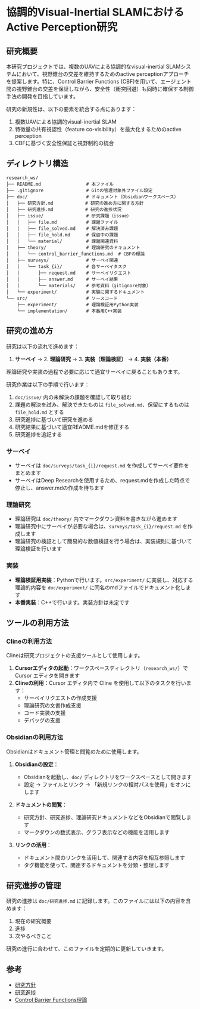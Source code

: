 # 協調的Visual-Inertial SLAMにおけるActive Perception研究

## 研究概要

本研究プロジェクトでは、複数のUAVによる協調的なvisual-inertial SLAMシステムにおいて、視野錐台の交差を維持するためのactive perceptionアプローチを提案します。特に、Control Barrier Functions (CBF)を用いて、エージェント間の視野錐台の交差を保証しながら、安全性（衝突回避）も同時に確保する制御手法の開発を目指しています。

研究の新規性は、以下の要素を統合する点にあります：
1. 複数UAVによる協調的visual-inertial SLAM
2. 特徴量の共有視認性（feature co-visibility）を最大化するためのactive perception
3. CBFに基づく安全性保証と視野制約の統合

## ディレクトリ構造

```
research_ws/
├── README.md                 # 本ファイル
├── .gitignore                # Gitの管理対象外ファイル設定
├── doc/                      # ドキュメント（Obsidianワークスペース）
│   ├── 研究方針.md            # 研究の進め方に関する方針
│   ├── 研究進捗.md            # 研究の進捗状況
│   ├── issue/                # 研究課題（issue）
│   │   ├── file.md           # 課題ファイル
│   │   ├── file_solved.md    # 解決済み課題
│   │   ├── file_hold.md      # 保留中の課題
│   │   └── material/         # 課題関連資料
│   ├── theory/               # 理論研究のドキュメント
│   │   └── control_barrier_functions.md  # CBFの理論
│   ├── surveys/              # サーベイ関連
│   │   └── task_{i}/         # 各サーベイタスク
│   │       ├── request.md    # サーベイリクエスト
│   │       ├── answer.md     # サーベイ結果
│   │       └── materials/    # 参考資料（gitignore対象）
│   └── experiment/           # 実験に関するドキュメント
└── src/                      # ソースコード
    ├── experiment/           # 理論検証用Python実装
    └── implementation/       # 本番用C++実装
```

## 研究の進め方

研究は以下の流れで進めます：

1. **サーベイ** → 2. **理論研究** → 3. **実装（理論検証）** → 4. **実装（本番）**

理論研究や実装の過程で必要に応じて適宜サーベイに戻ることもあります。

研究作業は以下の手順で行います：

1. `doc/issue/` 内の未解決の課題を確認して取り組む
2. 課題の解決を試み、解決できたものは `file_solved.md`、保留にするものは `file_hold.md` とする
3. 研究進捗に基づいて研究を進める
4. 研究結果に基づいて適宜README.mdを修正する
5. 研究進捗を追記する

### サーベイ

- サーベイは `doc/surveys/task_{i}/request.md` を作成してサーベイ要件をまとめます
- サーベイはDeep Researchを使用するため、request.mdを作成した時点で停止し、answer.mdの作成を待ちます

### 理論研究

- 理論研究は `doc/theory/` 内でマークダウン資料を書きながら進めます
- 理論研究中にサーベイが必要な場合は、`surveys/task_{i}/request.md` を作成します
- 理論研究の検証として簡易的な数値検証を行う場合は、実装規則に基づいて理論検証を行います

### 実装

- **理論検証用実装**：Pythonで行います。`src/experiment/` に実装し、対応する理論的内容を `doc/experiment/` に同名のmdファイルでドキュメント化します
- **本番実装**：C++で行います。実装方針は未定です

## ツールの利用方法

### Clineの利用方法

Clineは研究プロジェクトの支援ツールとして使用します。

1. **Cursorエディタの起動**：ワークスペースディレクトリ（`research_ws/`）で Cursor エディタを開きます
2. **Clineの利用**：Cursor エディタ内で Cline を使用して以下のタスクを行います：
   - サーベイリクエストの作成支援
   - 理論研究の文書作成支援
   - コード実装の支援
   - デバッグの支援

### Obsidianの利用方法

Obsidianはドキュメント管理と閲覧のために使用します。

1. **Obsidianの設定**：
   - Obsidianを起動し、`doc/` ディレクトリをワークスペースとして開きます
   - 設定 → ファイルとリンク → 「新規リンクの相対パスを使用」をオンにします

2. **ドキュメントの閲覧**：
   - 研究方針、研究進捗、理論研究ドキュメントなどをObsidianで閲覧します
   - マークダウンの数式表示、グラフ表示などの機能を活用します

3. **リンクの活用**：
   - ドキュメント間のリンクを活用して、関連する内容を相互参照します
   - タグ機能を使って、関連するドキュメントを分類・整理します

## 研究進捗の管理

研究の進捗は `doc/研究進捗.md` に記録します。このファイルには以下の内容を含めます：

1. 現在の研究概要
2. 進捗
3. 次やるべきこと

研究の進行に合わせて、このファイルを定期的に更新していきます。

## 参考

- [研究方針](doc/研究方針.md)
- [研究進捗](doc/研究進捗.md)
- [Control Barrier Functions理論](doc/theory/control_barrier_functions.md)
